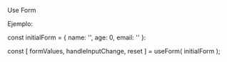 Use Form

Ejemplo:

const initialForm = {
  name: '',
  age: 0,
  email: ''
}:

const [ formValues, handleInputChange, reset ] = useForm( initialForm );
